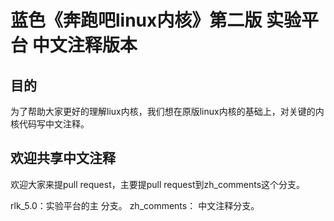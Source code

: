 # 蓝色《奔跑吧linux内核》第二版 实验平台 中文注释版本

## 目的
为了帮助大家更好的理解liux内核，我们想在原版linux内核的基础上，对关键的内核代码写中文注释。

## 欢迎共享中文注释

欢迎大家来提pull request，主要提pull request到zh_comments这个分支。

rlk_5.0：实验平台的主 分支。
zh_comments： 中文注释分支。
